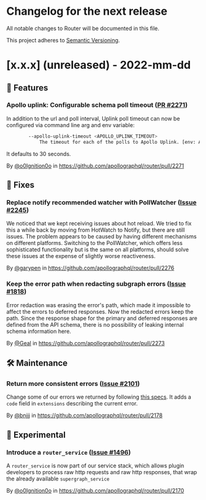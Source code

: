 # Changelog for the next release

All notable changes to Router will be documented in this file.

This project adheres to [Semantic Versioning](https://semver.org/spec/v2.0.0.html).

<!-- <THIS IS AN EXAMPLE, DO NOT REMOVE>

# [x.x.x] (unreleased) - 2022-mm-dd
> Important: X breaking changes below, indicated by **❗ BREAKING ❗**
## ❗ BREAKING ❗
## 🚀 Features
## 🐛 Fixes
## 🛠 Maintenance
## 📚 Documentation
## 🥼 Experimental

## Example section entry format

### Headline ([Issue #ISSUE_NUMBER](https://github.com/apollographql/router/issues/ISSUE_NUMBER))

Description! And a link to a [reference](http://url)

By [@USERNAME](https://github.com/USERNAME) in https://github.com/apollographql/router/pull/PULL_NUMBER
-->

# [x.x.x] (unreleased) - 2022-mm-dd

## 🚀 Features

### Apollo uplink: Configurable schema poll timeout ([PR #2271](https://github.com/apollographql/router/pull/2271))

In addition to the url and poll interval, Uplink poll timeout can now be configured via command line arg and env variable:

```bash
        --apollo-uplink-timeout <APOLLO_UPLINK_TIMEOUT>
            The timeout for each of the polls to Apollo Uplink. [env: APOLLO_UPLINK_TIMEOUT=] [default: 30s]
```

It defaults to 30 seconds.

By [@o0Ignition0o](https://github.com/o0Ignition0o) in https://github.com/apollographql/router/pull/2271

## 🐛 Fixes

### Replace notify recommended watcher with PollWatcher ([Issue #2245](https://github.com/apollographql/router/issues/2245))

We noticed that we kept receiving issues about hot reload. We tried to fix this a while back by moving from HotWatch to Notify, but there are still issues. The problem appears to be caused by having different mechanisms on different platforms. Switching to the PollWatcher, which offers less sophisticated functionality but is the same on all platforms, should solve these issues at the expense of slightly worse reactiveness.

By [@garypen](https://github.com/garypen) in https://github.com/apollographql/router/pull/2276

### Keep the error path when redacting subgraph errors ([Issue #1818](https://github.com/apollographql/router/issues/1818))

Error redaction was erasing the error's path, which made it impossible to affect the errors to deferred responses. Now the redacted errors keep the path. Since the response shape for the primary and deferred responses are defined from the API schema, there is no possibility of leaking internal schema information here.

By [@Geal](https://github.com/geal) in https://github.com/apollographql/router/pull/2273

## 🛠 Maintenance

### Return more consistent errors ([Issue #2101](https://github.com/apollographql/router/issues/2101))

Change some of our errors we returned by following [this specs](https://www.apollographql.com/docs/apollo-server/data/errors/). It adds a `code` field in `extensions` describing the current error. 

By [@bnjjj](https://github.com/bnjjj) in https://github.com/apollographql/router/pull/2178

## 🥼 Experimental


### Introduce a `router_service` ([Issue #1496](https://github.com/apollographql/router/issues/1496))

A `router_service` is now part of our service stack, which allows plugin developers to process raw http requests and raw http responses, that wrap the already available `supergraph_service`

By [@o0Ignition0o](https://github.com/o0Ignition0o) in https://github.com/apollographql/router/pull/2170
